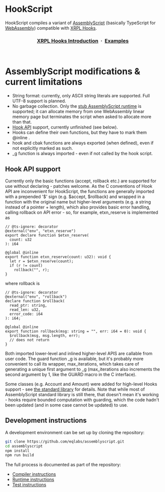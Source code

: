 # HookScript

HookScript compiles a variant of <a href="https://assemblyscript.org">AssemblyScript</a> (basically TypeScript for <a href="http://webassembly.org">WebAssembly</a>) compatible with <a href="https://xrpl-hooks.readme.io/">XRPL Hooks</a>.

<h3 align="center">
  <a href="https://xrpl-hooks.readme.io/docs/introduction">XRPL Hooks Introduction</a> &nbsp;·&nbsp;
  <a href="https://github.com/XRPL-Labs/hookscript">Examples</a>
</h3>
<br>

# AssemblyScript modifications & current limitations

* String format: currently, only ASCII string literals are supported. Full UTF-8 support is planned.
* No garbage collection. Only the <a href="https://www.assemblyscript.org/runtime.html#variants">stub AssemblyScript runtime</a> is supported; it can allocate memory from one WebAssembly linear memory page but terminates the script when asked to allocate more than that.
* <a href="https://xrpl-hooks.readme.io/reference/hook-api-conventions">Hook API</a> support, currently unfinished (see below).
* Hooks can define their own functions, but they have to mark them @inline .
* hook and cbak functions are always exported (when defined), even if not explicitly marked as such.
* _g function is always imported - even if not called by the hook script.


## Hook API support

Currently only the basic functions (accept, rollback etc.) are supported for use without declaring - patches welcome. As the C conventions of Hook API are inconvenient for HookScript, the functions are generally imported with a prepended '$' sign (e.g. $accept, $rollback) and wrapped in a function with the original name but higher-level arguments (e.g. a string instead of a pointer + length), which also provides basic error handling, calling rollback on API error - so, for example, etxn_reserve is implemented as

	// @ts-ignore: decorator
	@external("env", "etxn_reserve")
	export declare function $etxn_reserve(
	  count: u32
	): i64

	@global @inline
	export function etxn_reserve(count: u32): void {
	  let r = $etxn_reserve(count);
	  if (r != count)
		rollback("", r);
	}

where rollback is

	// @ts-ignore: decorator
	@external("env", "rollback")
	declare function $rollback(
	  read_ptr: string,
	  read_len: u32,
	  error_code: i64
	): i64;

	@global @inline
	export function rollback(msg: string = "", err: i64 = 0): void {
	  $rollback(msg, msg.length, err);
	  // does not return
	}

Both imported lower-level and inlined higher-level APIS are callable
from user code. The guard function _g is available, but it's probably
more convenient to call its wrapper, max_iterations, which takes care
of generating a unique first argument to _g (max_iterations also
increments the second argument by 1, like the GUARD macro in the C
interface).

Some classes (e.g. Account and Amount) were added for high-level Hooks
support - see [the standard library](./std/assembly) for details. Note
that while most of AssemblyScript standard library is still there,
that doesn't mean it's working - hooks require bounded computation
with guarding, which the code hadn't been updated (and in some case
cannot be updated) to use.


## Development instructions

A development environment can be set up by cloning the repository:

```sh
git clone https://github.com/eqlabs/assemblyscript.git
cd assemblyscript
npm install
npm run build
```

The full process is documented as part of the repository:

* [Compiler instructions](./src)
* [Runtime instructions](./std/assembly/rt)
* [Test instructions](./tests)
